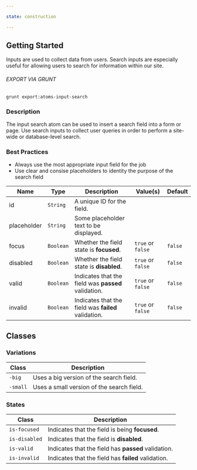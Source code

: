 ```yaml
---

state: construction

---
```


## Getting Started

Inputs are used to collect data from users. Search inputs are especially useful for allowing users to search for information within our site.

###### EXPORT VIA GRUNT

```
grunt export:atoms-input-search
```


### Description

The input search atom can be used to insert a search field into a form or page. Use search inputs to collect user queries in order to perform a site-wide or database-level search.


### Best Practices

- Always use the most appropriate input field for the job
- Use clear and consise placeholders to identity the purpose of the search field


| Name        | Type      | Description                                           | Value(s)            | Default   |
|-------------|-----------|-------------------------------------------------------|---------------------|-----------|
| id          | `String`  | A unique ID for the field.                            |                     |           |
| placeholder | `String`  | Some placeholder text to be displayed.                |                     |           |
| focus       | `Boolean` | Whether the field state is **focused**.               | `true` or `false`   | `false`   |
| disabled    | `Boolean` | Whether the field state is **disabled**.              | `true` or `false`   | `false`   |
| valid       | `Boolean` | Indicates that the field was **passed** validation.   | `true` or `false`   | `false`   |
| invalid     | `Boolean` | Indicates that the field was **failed** validation.   | `true` or `false`   | `false`   |


## Classes

### Variations

| Class           | Description                                 |
|-----------------|---------------------------------------------|
| `-big`          | Uses a big version of the search field.     |
| `-small`        | Uses a small version of the search field.   |

### States

| Class             | Description                                                           |
|-------------------|-----------------------------------------------------------------------|
| `is-focused`      | Indicates that the field is being **focused**.                        |
| `is-disabled`     | Indicates that the field is **disabled**.                             |
| `is-valid`        | Indicates that the field has **passed** validation.                   |
| `is-invalid`      | Indicates that the field has **failed** validation.                   |


